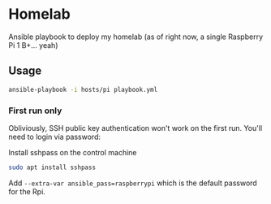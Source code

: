 # Homelab

Ansible playbook to deploy my homelab (as of right now, a single Raspberry Pi 1 B+... yeah)

## Usage

```sh
ansible-playbook -i hosts/pi playbook.yml
```

### First run only

Obliviously, SSH public key authentication won't work on the first run. You'll need to login via password:

Install sshpass on the control machine
```sh
sudo apt install sshpass
```

Add `--extra-var ansible_pass=raspberrypi` which is the default password for the Rpi.
